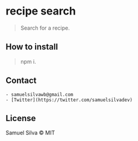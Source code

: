 # recipe search

> Search for a recipe.

## How to install

> npm i.

## Contact

    - samuelsilvawb@gmail.com
    - [Twitter](https://twitter.com/samuelsilvadev)

## License

Samuel Silva &copy; MIT
